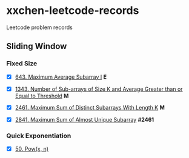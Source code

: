 # xxchen-leetcode-records
Leetcode problem records

## Sliding Window
### Fixed Size
- [x] [643. Maximum Average Subarray I](https://leetcode.cn/problems/maximum-average-subarray-i/description/) **E**

- [x] [1343. Number of Sub-arrays of Size K and Average Greater than or Equal to Threshold](https://leetcode.cn/problems/number-of-sub-arrays-of-size-k-and-average-greater-than-or-equal-to-threshold/description/) **M**
- [x] [2461. Maximum Sum of Distinct Subarrays With Length K](https://leetcode.cn/problems/maximum-sum-of-distinct-subarrays-with-length-k/description/) **M**
- [x] [2841. Maximum Sum of Almost Unique Subarray](https://leetcode.cn/problems/maximum-sum-of-almost-unique-subarray/description/) **#2461**
### Quick Exponentiation
- [x] [50. Pow(x, n)](https://leetcode.cn/problems/powx-n/description/)
